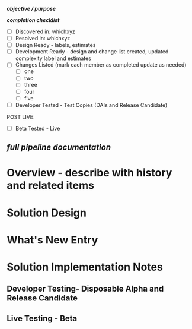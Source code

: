 **_objective / purpose_**  

**_completion checklist_** 
- [ ] Discovered in: whichxyz  
- [ ] Resolved in: whichxyz  
- [ ] Design Ready - labels, estimates
- [ ] Development Ready - design and change list created, updated complexity label and estimates
- [ ] Changes Listed  (mark each member as completed update as needed)
  - [ ] one  
  - [ ] two  
  - [ ] three  
  - [ ] four  
  - [ ] five  
- [ ] Developer Tested - Test Copies (DA!s and Release Candidate) 

POST LIVE:
- [ ] Beta Tested - Live  

**_full pipeline documentation_** 
--- 
# Overview - describe with history and related items  
# Solution Design  
# What's New Entry  
# Solution Implementation Notes  
## Developer Testing- Disposable Alpha and Release Candidate  
## Live Testing - Beta  
